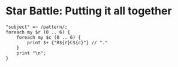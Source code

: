 # Star Battle: Putting it all together

<!-- %% svg-grid: code -->

~~~~
"subject" =~ /pattern/;
foreach my $r (0 .. 6) {
    foreach my $c (0 .. 6) {
        print $+ {"R${r}C${c}"} // "."
    }
    print "\n";
}
~~~~
